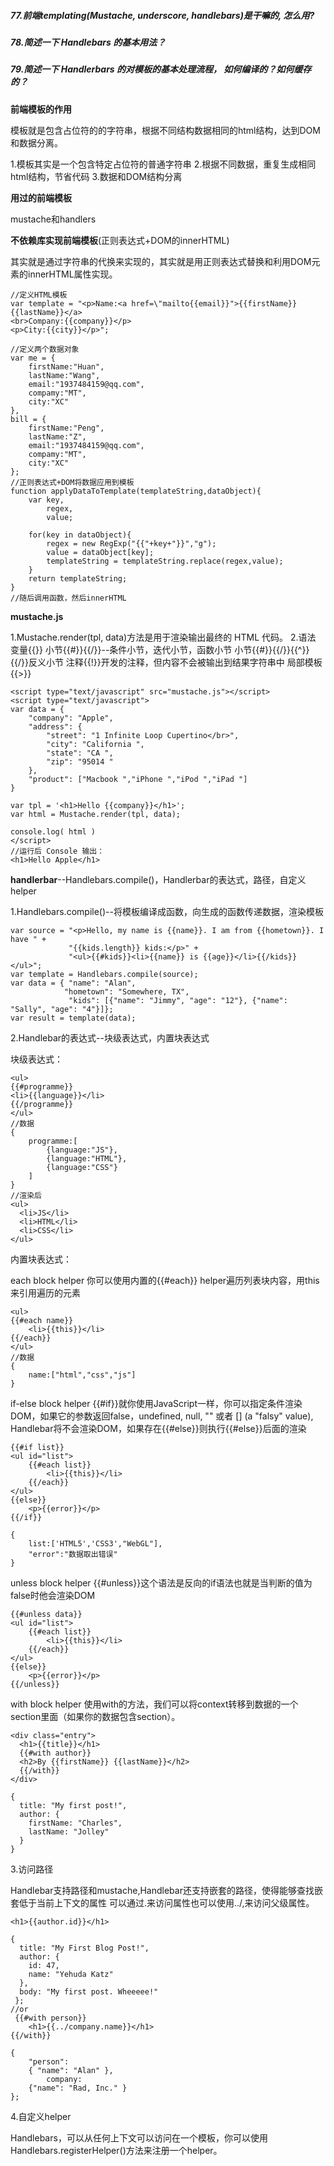 ##### 77.前端templating(Mustache, underscore, handlebars)是干嘛的, 怎么用?
##### 78.简述一下 Handlebars 的基本用法？
##### 79.简述一下 Handlerbars 的对模板的基本处理流程， 如何编译的？如何缓存的？

**前端模板的作用**

模板就是包含占位符的的字符串，根据不同结构数据相同的html结构，达到DOM和数据分离。

1.模板其实是一个包含特定占位符的普通字符串
2.根据不同数据，重复生成相同html结构，节省代码
3.数据和DOM结构分离

**用过的前端模板**

mustache和handlers


**不依赖库实现前端模板**(正则表达式+DOM的innerHTML)

其实就是通过字符串的代换来实现的，其实就是用正则表达式替换和利用DOM元素的innerHTML属性实现。

```
//定义HTML模板
var template = "<p>Name:<a href=\"mailto{{email}}">{{firstName}}{{lastName}}</a>
<br>Company:{{company}}</p>
<p>City:{{city}}</p>";

//定义两个数据对象
var me = {
    firstName:"Huan",
    lastName:"Wang",
    email:"1937484159@qq.com",
    compamy:"MT",
    city:"XC"
},
bill = {
    firstName:"Peng",
    lastName:"Z",
    email:"1937484159@qq.com",
    compamy:"MT",
    city:"XC"
};
//正则表达式+DOM将数据应用到模板
function applyDataToTemplate(templateString,dataObject){
    var key,
        regex,
        value;

    for(key in dataObject){
        regex = new RegExp("{{"+key+"}}","g");
        value = dataObject[key];
        templateString = templateString.replace(regex,value);
    }
    return templateString;
}
//随后调用函数，然后innerHTML
```

**mustache.js**

1.Mustache.render(tpl, data)方法是用于渲染输出最终的 HTML 代码。
2.语法
变量{{}}
小节{{#}}{{/}}--条件小节，迭代小节，函数小节
小节{{#}}{{/}}{{^}}{{/}}反义小节
注释{{!}}开发的注释，但内容不会被输出到结果字符串中
局部模板{{>}}

```
<script type="text/javascript" src="mustache.js"></script>
<script type="text/javascript">
var data = {
    "company": "Apple",
    "address": {
        "street": "1 Infinite Loop Cupertino</br>",
        "city": "California ",
        "state": "CA ",
        "zip": "95014 "
    },
    "product": ["Macbook ","iPhone ","iPod ","iPad "]
}

var tpl = '<h1>Hello {{company}}</h1>';
var html = Mustache.render(tpl, data);

console.log( html )
</script>
//运行后 Console 输出：
<h1>Hello Apple</h1>
```

**handlerbar**--Handlebars.compile()，Handlerbar的表达式，路径，自定义helper

1.Handlebars.compile()--将模板编译成函数，向生成的函数传递数据，渲染模板

```
var source = "<p>Hello, my name is {{name}}. I am from {{hometown}}. I have " +
             "{{kids.length}} kids:</p>" +
             "<ul>{{#kids}}<li>{{name}} is {{age}}</li>{{/kids}}</ul>";
var template = Handlebars.compile(source);
var data = { "name": "Alan",
            "hometown": "Somewhere, TX",
             "kids": [{"name": "Jimmy", "age": "12"}, {"name": "Sally", "age": "4"}]};
var result = template(data);
```

2.Handlebar的表达式--块级表达式，内置块表达式

块级表达式：

```
<ul>
{{#programme}}
<li>{{language}}</li>
{{/programme}}
</ul>
//数据
{
    programme:[
        {language:"JS"},
        {language:"HTML"},
        {language:"CSS"}
    ]
}
//渲染后
<ul>  
  <li>JS</li>
  <li>HTML</li>
  <li>CSS</li>
</ul>
```

内置块表达式：

each block helper
你可以使用内置的{{#each}} helper遍历列表块内容，用this来引用遍历的元素
```
<ul>
{{#each name}}
    <li>{{this}}</li>
{{/each}}
</ul>
//数据
{
    name:["html","css","js"]
}
```

if-else block helper
{{#if}}就你使用JavaScript一样，你可以指定条件渲染DOM，如果它的参数返回false，undefined, null, "" 或者 [] (a "falsy" value),
Handlebar将不会渲染DOM，如果存在{{#else}}则执行{{#else}}后面的渲染
```
{{#if list}}
<ul id="list">  
    {{#each list}}
        <li>{{this}}</li>
    {{/each}}
</ul>  
{{else}}
    <p>{{error}}</p>
{{/if}}

{  
    list:['HTML5','CSS3',"WebGL"],
    "error":"数据取出错误"
}
```

unless block helper
{{#unless}}这个语法是反向的if语法也就是当判断的值为false时他会渲染DOM
```
{{#unless data}}
<ul id="list">  
    {{#each list}}
        <li>{{this}}</li>
    {{/each}}
</ul>  
{{else}}
    <p>{{error}}</p>
{{/unless}}
```

with block helper
使用with的方法，我们可以将context转移到数据的一个section里面（如果你的数据包含section）。
```
<div class="entry">  
  <h1>{{title}}</h1>
  {{#with author}}
  <h2>By {{firstName}} {{lastName}}</h2>
  {{/with}}
</div>  

{
  title: "My first post!",
  author: {
    firstName: "Charles",
    lastName: "Jolley"
  }
}
```

3.访问路径

Handlebar支持路径和mustache,Handlebar还支持嵌套的路径，使得能够查找嵌套低于当前上下文的属性
可以通过.来访问属性也可以使用../,来访问父级属性。
```
<h1>{{author.id}}</h1>  

{
  title: "My First Blog Post!",
  author: {
    id: 47,
    name: "Yehuda Katz"
  },
  body: "My first post. Wheeeee!"
 };
//or
 {{#with person}}
    <h1>{{../company.name}}</h1>
{{/with}}

{
    "person":
    { "name": "Alan" },
        company:
    {"name": "Rad, Inc." }
};
```

4.自定义helper

Handlebars，可以从任何上下文可以访问在一个模板，你可以使用Handlebars.registerHelper()方法来注册一个helper。
